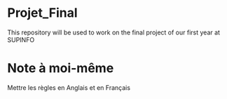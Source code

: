 # Projet_Final

This repository will be used to work on the final project of our first year at SUPINFO

# Note à moi-même
Mettre les règles en Anglais et en Français